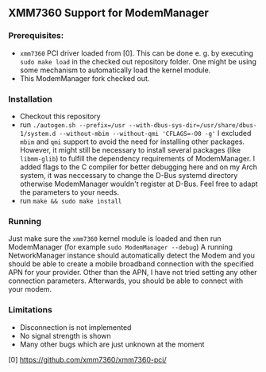## XMM7360 Support for ModemManager

### Prerequisites:
- `xmm7360` PCI driver loaded from [0]. This can be done e. g. by executing `sudo make load` in the checked out repository folder. One might be using some mechanism to automatically load the kernel module.
- This ModemManager fork checked out.
### Installation
- Checkout this repository
- run `./autogen.sh --prefix=/usr --with-dbus-sys-dir=/usr/share/dbus-1/system.d --without-mbim --without-qmi 'CFLAGS=-O0 -g'` I excluded `mbim` and `qmi` support to avoid the need for installing other packages. However, it might still be necessary to install several packages (like `libmm-glib`) to fulfill the dependency requirements of ModemManager.  I added flags to the C compiler for better debugging here and on my Arch system, it was neccessary to change the D-Bus systemd directory otherwise ModemManager wouldn't register at D-Bus. Feel free to adapt the parameters to your needs.
- run `make && sudo make install`

### Running
Just make sure the `xmm7360` kernel module is loaded and then run ModemManager (for example `sudo ModemManager --debug`)
A running NetworkManager instance should automatically detect the Modem and you should be able to create a mobile broadband connection with the specified APN for your provider. Other than the APN, I have not tried setting any other connection parameters. Afterwards, you should be able to connect with your modem.

### Limitations
- Disconnection is not implemented
- No signal strength is shown
- Many other bugs which are just unknown at the moment




[0] https://github.com/xmm7360/xmm7360-pci/
